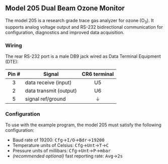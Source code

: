 ## Model 205 Dual Beam Ozone Monitor

The model 205 is a research grade trace gas analyzer for ozone (O<sub>3</sub>).
It supports analog voltage output and RS-232 bidirectional communication for
configuration, diagnostics and improved data acquisition. 

### Wiring

The rear RS-232 port is a male DB9 jack wired as Data Terminal Equipment (DTE):

| Pin # | Signal                 | CR6 terminal |
|:-----:|------------------------|:------------:|
|   3   | data receive (input)   |      U5      |
|   2   | data transmit (output) |      U6      |
|   5   | signal ref/ground      |   &#x23da;   |

### Configuration

To use with the example program, the model 205 must satisfy the following
configuration:

* Baud rate of 19200: <kbd>Cfg</kbd>&rarr;<kbd>I/O</kbd>&rarr;<kbd>Bdr</kbd>&rarr;<kbd>19200</kbd>
* Temperature units of Celsius: <kbd>Cfg</kbd>&rarr;<kbd>Unt</kbd>&rarr;<kbd>T</kbd>&rarr;<kbd>C</kbd>
* Pressure units of millibars: <kbd>Cfg</kbd>&rarr;<kbd>Unt</kbd>&rarr;<kbd>P</kbd>&rarr;<kbd>mbar</kbd>
* *(recommended optional)* fast reporting rate: <kbd>Avg</kbd>&rarr;<kbd>2s</kbd>

